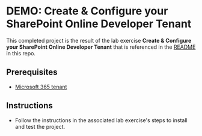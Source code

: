 # DEMO: Create & Configure your SharePoint Online Developer Tenant

This completed project is the result of the lab exercise **Create & Configure your SharePoint Online Developer Tenant** that is referenced in the [README](../../README.md) in this repo.

## Prerequisites

- [Microsoft 365 tenant](https://developer.microsoft.com/office/dev-program?ocid=MSlearn)

## Instructions

- Follow the instructions in the associated lab exercise's steps to install and test the project.
